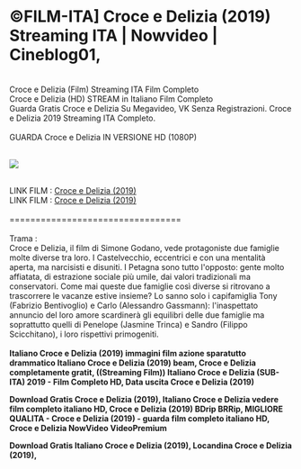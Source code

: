 <h1>©FILM-ITA] Croce e Delizia (2019) Streaming ITA | Nowvideo | Cineblog01, </h1>
<br>
Croce e Delizia (Film) Streaming ITA Film Completo<br>
Croce e Delizia (HD) STREAM in Italiano Film Completo <br>
Guarda Gratis Croce e Delizia Su Megavideo, VK Senza Registrazioni. Croce e Delizia 2019 Streaming ITA Completo.<br> 
<br>
GUARDA Croce e Delizia IN VERSIONE HD (1080P) 
<br>
<br>
<p><img src="https://mr.comingsoon.it/imgdb/locandine/235x336/55678.jpg" /></p>
<br>
LINK FILM : <a href="https://bit.ly/2F0AxlC">Croce e Delizia (2019)</a>
<br>
LINK FILM : <a href="https://bit.ly/2F0AxlC">Croce e Delizia (2019)</a>
<br>
<br>
=================================
<br>
<br>
Trama :<br>
Croce e Delizia, il film di Simone Godano, vede protagoniste due famiglie molte diverse tra loro.
I Castelvecchio, eccentrici e con una mentalità aperta, ma narcisisti e disuniti.
I Petagna sono tutto l'opposto: gente molto affiatata, di estrazione sociale più umile, dai valori tradizionali ma conservatori.
Come mai queste due famiglie così diverse si ritrovano a trascorrere le vacanze estive insieme?
Lo sanno solo i capifamiglia Tony (Fabrizio Bentivoglio) e Carlo (Alessandro Gassmann): l'inaspettato annuncio del loro amore scardinerà gli equilibri delle due famiglie ma soprattutto quelli di Penelope (Jasmine Trinca) e Sandro (Filippo Scicchitano), i loro rispettivi primogeniti.

<br>
<br>
<strong>Italiano Croce e Delizia (2019) immagini film azione sparatutto drammatico Italiano Croce e Delizia (2019) beam, Croce e Delizia completamente gratit, ((Streaming Film)) Italiano Croce e Delizia (SUB-ITA) 2019 - Film Completo HD, Data uscita Croce e Delizia (2019) 

Download Gratis Croce e Delizia (2019), Italiano Croce e Delizia vedere film completo italiano HD, Croce e Delizia (2019) BDrip BRRip, MIGLIORE QUALITA - Croce e Delizia (2019) - guarda film completo italiano HD, Croce e Delizia NowVideo VideoPremium 

Download Gratis Italiano Croce e Delizia (2019), Locandina Croce e Delizia (2019),</strong>
